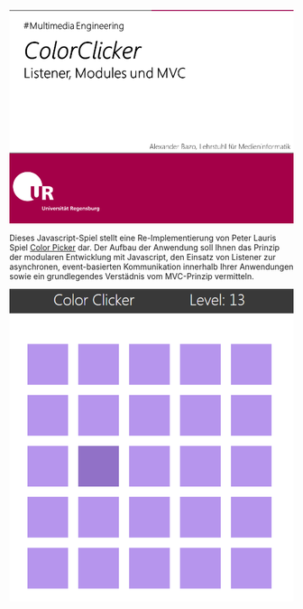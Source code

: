![Titelseite für Übung: ColorClicker](docs/images/cover.png)

Dieses Javascript-Spiel stellt eine Re-Implementierung von Peter Lauris Spiel [Color Picker](https://gamejolt.com/games/color-picker/35110) dar. Der Aufbau der Anwendung soll Ihnen das Prinzip der modularen Entwicklung mit Javascript, den Einsatz von Listener zur asynchronen, event-basierten Kommunikation innerhalb Ihrer Anwendungen sowie ein grundlegendes Verstädnis vom MVC-Prinzip vermitteln.

![Screenshot der Anwendung](docs/images/final.png)